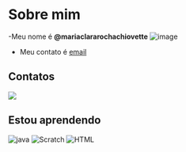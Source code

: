 # Sobre mim

-Meu nome é **@mariaclararochachiovette**
![image](https://user-images.githubusercontent.com/104773409/169828877-3e9d2c33-0704-40ac-b615-8c3803650efe.png)


- Meu contato é [email](maria.chiovette@escola.pr.gov.br)


## Contatos

<a href="Usuário do instagram" target="_blank"><img src="https://img.shields.io/badge/-Instagram-%23E4405F?style=for-the-badge&logo=instagram&logoColor=white" target="_blank"></a>

## Estou aprendendo

![java](https://img.shields.io/badge/JavaScript-323330?style=for-the-badge&logo=javascript&logoColor=F7DF1E)
![Scratch](https://img.shields.io/badge/Scratch-4D97FF?style=for-the-badge&logo=Scratch&logoColor=white)
![HTML](https://img.shields.io/badge/HTML5-E34F26?style=for-the-badge&logo=html5&logoColor=white)
